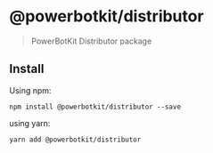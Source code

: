 # @powerbotkit/distributor

> PowerBotKit Distributor package

## Install

Using npm:

```shellscript
npm install @powerbotkit/distributor --save
```

using yarn:

```shellscript
yarn add @powerbotkit/distributor
```
